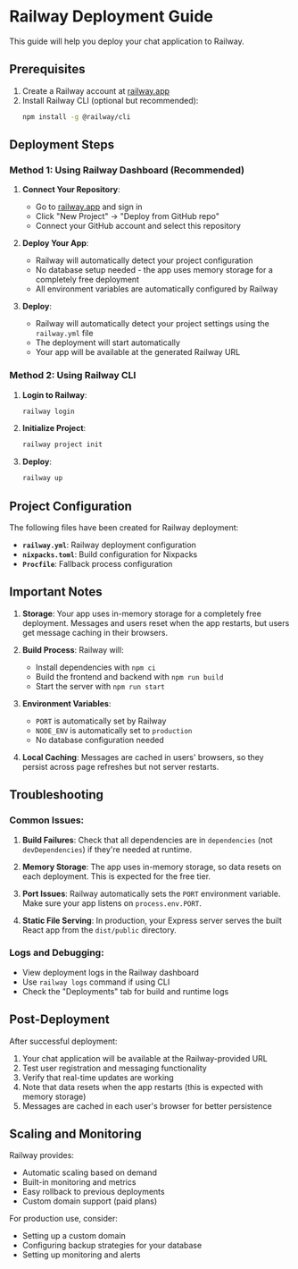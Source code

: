 # Railway Deployment Guide

This guide will help you deploy your chat application to Railway.

## Prerequisites

1. Create a Railway account at [railway.app](https://railway.app)
2. Install Railway CLI (optional but recommended):
   ```bash
   npm install -g @railway/cli
   ```

## Deployment Steps

### Method 1: Using Railway Dashboard (Recommended)

1. **Connect Your Repository**:
   - Go to [railway.app](https://railway.app) and sign in
   - Click "New Project" → "Deploy from GitHub repo"
   - Connect your GitHub account and select this repository

2. **Deploy Your App**:
   - Railway will automatically detect your project configuration
   - No database setup needed - the app uses memory storage for a completely free deployment
   - All environment variables are automatically configured by Railway

4. **Deploy**:
   - Railway will automatically detect your project settings using the `railway.yml` file
   - The deployment will start automatically
   - Your app will be available at the generated Railway URL

### Method 2: Using Railway CLI

1. **Login to Railway**:
   ```bash
   railway login
   ```

2. **Initialize Project**:
   ```bash
   railway project init
   ```

3. **Deploy**:
   ```bash
   railway up
   ```

## Project Configuration

The following files have been created for Railway deployment:

- **`railway.yml`**: Railway deployment configuration
- **`nixpacks.toml`**: Build configuration for Nixpacks
- **`Procfile`**: Fallback process configuration

## Important Notes

1. **Storage**: Your app uses in-memory storage for a completely free deployment. Messages and users reset when the app restarts, but users get message caching in their browsers.

2. **Build Process**: Railway will:
   - Install dependencies with `npm ci`
   - Build the frontend and backend with `npm run build`
   - Start the server with `npm run start`

3. **Environment Variables**: 
   - `PORT` is automatically set by Railway
   - `NODE_ENV` is automatically set to `production`
   - No database configuration needed

4. **Local Caching**: Messages are cached in users' browsers, so they persist across page refreshes but not server restarts.

## Troubleshooting

### Common Issues:

1. **Build Failures**: Check that all dependencies are in `dependencies` (not `devDependencies`) if they're needed at runtime.

2. **Memory Storage**: The app uses in-memory storage, so data resets on each deployment. This is expected for the free tier.

3. **Port Issues**: Railway automatically sets the `PORT` environment variable. Make sure your app listens on `process.env.PORT`.

4. **Static File Serving**: In production, your Express server serves the built React app from the `dist/public` directory.

### Logs and Debugging:

- View deployment logs in the Railway dashboard
- Use `railway logs` command if using CLI
- Check the "Deployments" tab for build and runtime logs

## Post-Deployment

After successful deployment:

1. Your chat application will be available at the Railway-provided URL
2. Test user registration and messaging functionality
3. Verify that real-time updates are working
4. Note that data resets when the app restarts (this is expected with memory storage)
5. Messages are cached in each user's browser for better persistence

## Scaling and Monitoring

Railway provides:
- Automatic scaling based on demand
- Built-in monitoring and metrics
- Easy rollback to previous deployments
- Custom domain support (paid plans)

For production use, consider:
- Setting up a custom domain
- Configuring backup strategies for your database
- Setting up monitoring and alerts